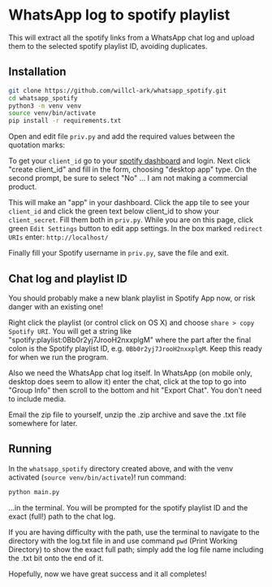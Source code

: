 # WhatsApp log to spotify playlist

This will extract all the spotify links from a WhatsApp chat log and upload them to the
selected spotify playlist ID, avoiding duplicates.

## Installation

```bash
git clone https://github.com/willcl-ark/whatsapp_spotify.git
cd whatsapp_spotify
python3 -m venv venv
source venv/bin/activate
pip install -r requirements.txt
```

Open and edit file `priv.py` and add the required values between the quotation marks:

To get your `client_id` go to your [spotify dashboard](https://developer.spotify.com/dashboard/login) and login. Next click "create client_id" and fill in the form, choosing "desktop app" type. On the second prompt, be sure to select "No" ... I am not making a commercial product.

This will make an "app" in your dashboard. Click the app tile to see your `client_id` and click the green text below client_id to show your `client_secret`. Fill them both in `priv.py`. While you are on this page, click green `Edit Settings` button to edit app settings. In the box marked `redirect URIs` enter: `http://localhost/`

Finally fill your Spotify username in `priv.py`, save the file and exit.

## Chat log and playlist ID

You should probably make a new blank playlist in Spotify App now, or risk danger with an existing one!

Right click the playlist (or control click on OS X) and choose `share > copy Spotify URI`. You will get a string like "spotify:playlist:0Bb0r2yj7JrooH2nxxplgM" where the part after the final colon is the Spotify playlist ID, e.g. `0Bb0r2yj7JrooH2nxxplgM`. Keep this ready for when we run the program.

Also we need the WhatsApp chat log itself. In WhatsApp (on mobile only, desktop does seem to allow it) enter the chat, click at the top to go into "Group Info" then scroll to the bottom and hit "Export Chat". You don't need to include media.

Email the zip file to yourself, unzip the .zip archive and save the .txt file somewhere for later.


## Running

In the `whatsapp_spotify` directory created above, and with the venv activated (`source venv/bin/activate`)! run command:

```bash
python main.py
```

...in the terminal. You will be prompted for the spotify playlist ID and the exact (full!) path to the chat log.

If you are having difficulty with the path, use the terminal to navigate to the directory with the log.txt file in and use command `pwd` (Print Working Directory) to show the exact full path; simply add the log file name including the .txt bit onto the end of it.

Hopefully, now we have great success and it all completes!